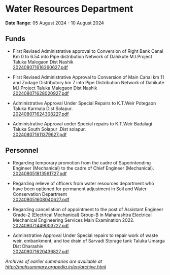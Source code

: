 # Water Resources Department

**Date Range**: 05 August 2024 - 10 August 2024


## Funds
- First Revised Administrative approval to Conversion of Right Bank Canal Km 0 to 6.54 into Pipe distribution Network of Dahikute M.I.Project Taluka Malegaon Dist Nashik\
  [202408071616360627.pdf](https://gr.maharashtra.gov.in/Site/Upload/Government%20Resolutions/English/202408071616360627.pdf)

- First Revised Administrative Approval to Conversion of Main Canal km 11 and Zodage Distributory km 7 into Pipe Distribution Network of Dahikute M.I.Project Taluka Malegaon Dist Nashik\
  [202408071628020927.pdf](https://gr.maharashtra.gov.in/Site/Upload/Government%20Resolutions/English/202408071628020927.pdf)

- Administrative Approval Under Special  Repairs to K.T.Weir Potegaon Taluka Karmala Dist Solapur.\
  [202408071624308227.pdf](https://gr.maharashtra.gov.in/Site/Upload/Government%20Resolutions/English/202408071624308227.pdf)

- Administrative Approval under Special repairs to K.T.Weir Badalagi Taluka South Solapur .Dist solapur.\
  [202408071611379627.pdf](https://gr.maharashtra.gov.in/Site/Upload/Government%20Resolutions/English/202408071611379627.pdf)

## Personnel
- Regarding temporary promotion from the cadre of Superintending Engineer (Mechanical) to the cadre of Chief Engineer (Mechanical).\
  [202408051813561727.pdf](https://gr.maharashtra.gov.in/Site/Upload/Government%20Resolutions/English/202408051813561727.pdf)

- Regarding relieve of officers from water resources department who have been optioned for permanent adjustment in Soil and Water Conservation Department\
  [202408051608040627.pdf](https://gr.maharashtra.gov.in/Site/Upload/Government%20Resolutions/English/202408051608040627.pdf)

- Regarding cancellation of appointment to the post of Assistant Engineer Grade-2 (Electrical  Mechanical) Group-B in Maharashtra Electrical  Mechanical Engineering Services Main Examination 2022.\
  [202408071449003727.pdf](https://gr.maharashtra.gov.in/Site/Upload/Government%20Resolutions/English/202408071449003727.pdf)

- Adminstrative Approval Under Special repairs to repair work of waste weir, embankment, and toe drain of Sarvadi Storage tank Taluka Umarga Dist Dharashiv\
  [202408071620436827.pdf](https://gr.maharashtra.gov.in/Site/Upload/Government%20Resolutions/English/202408071620436827.pdf)


*Archives of earlier summaries are available at http://mahsummary.orgpedia.in/en/archive.html*